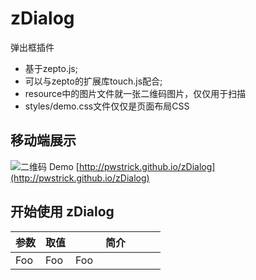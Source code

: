 # zDialog
弹出框插件

- 基于zepto.js;
- 可以与zepto的扩展库touch.js配合;
- resource中的图片文件就一张二维码图片，仅仅用于扫描
- styles/demo.css文件仅仅是页面布局CSS

## 移动端展示
![二维码](http://pwstrick.github.io/zDialog/resource/qrcode1.png) 
Demo [http://pwstrick.github.io/zDialog](http://pwstrick.github.io/zDialog)

## 开始使用 zDialog


<table width="100%">
  <thead>
    <tr>
        <th width="20%">参数</th>
        <th width="20%">取值</th>
        <th width="60%">简介</th>
    </tr>
  </thead>
  <tbody>
    <tr>
        <td>Foo</td>
        <td>Foo</td>
        <td>Foo</td>
    </tr>
 </tbody>
</table>
<pre>
  <code>
  </code>
</pre>

